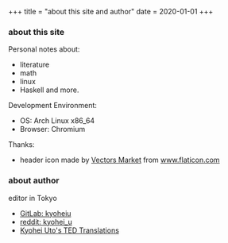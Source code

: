 +++
title = "about this site and author"
date = 2020-01-01
+++

### about this site
Personal notes about:
- literature
- math
- linux
- Haskell
and more.

Development Environment:
- OS: Arch Linux x86_64  
- Browser: Chromium

Thanks:
- header icon made by <a href="https://www.flaticon.com/authors/vectors-market" title="Vectors Market">Vectors Market</a> from <a href="https://www.flaticon.com/" title="Flaticon"> www.flaticon.com</a>

### about author

editor in Tokyo

- [GitLab: kyoheiu](https://gitlab.com/kyoheiu)
- [reddit: kyohei_u](https://www.reddit.com/user/kyohei_u)
- [Kyohei Uto's TED Translations](https://www.ted.com/profiles/14244197/translator)
